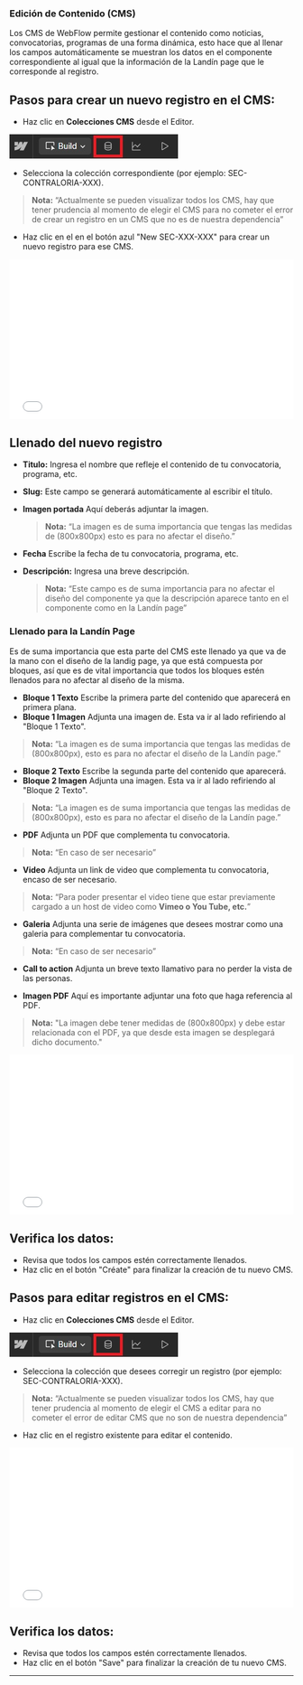 ### Edición de Contenido (CMS) ###

Los CMS de WebFlow permite gestionar el contenido como noticias, convocatorias, programas de una forma dinámica, esto hace que al llenar los campos automáticamente se muestran los datos en el componente correspondiente al igual que la información  de la Landín page que le corresponde al registro.

## Pasos para crear un nuevo registro en el CMS:

   * Haz clic en **Colecciones CMS** desde el Editor.

   ![](img/05.jpg)
       
   * Selecciona la colección correspondiente (por ejemplo: SEC-CONTRALORIA-XXX).
   
   > **Nota:** “Actualmente se pueden visualizar todos los CMS, hay que tener prudencia al momento de elegir el CMS para no cometer el error de crear un registro en un CMS que no es de nuestra dependencia”

   * Haz clic en el en el botón azul "New SEC-XXX-XXX" para crear un nuevo registro para ese CMS.
   
<div style="position: relative; width: 100%; padding-bottom: 56.25%; overflow: hidden;">
    <iframe 
        src="video/17.mp4" 
        frameborder="0" 
        allowfullscreen 
        style="position: absolute; top: 0; left: 0; width: 100%; height: 100%;">
      </iframe>
   </div>

## Llenado del nuevo registro

* **Titulo:** Ingresa el nombre que refleje el contenido de tu convocatoria, programa, etc.

* **Slug:** Este campo se generará automáticamente al escribir el título.
   
* **Imagen portada** Aquí deberás adjuntar la imagen. 
   >**Nota:** “La imagen es de suma importancia que tengas las medidas de (800x800px) esto es para no afectar el diseño.”
   
* **Fecha** Escribe la fecha de tu convocatoria, programa, etc.
   
   
* **Descripción:** Ingresa una breve descripción. 
   >**Nota:** “Este campo es de suma importancia para no afectar el diseño del componente ya que la descripción aparece tanto en el componente como en la Landín page”

### Llenado para la Landín Page
Es de suma importancia que esta parte del CMS este llenado ya que va de la mano con el diseño de la landig page, ya que está compuesta por bloques, así que es de vital importancia que todos los bloques estén llenados para no afectar al diseño de la misma.

* **Bloque 1 Texto** Escribe la primera parte del contenido que aparecerá en primera plana.
* **Bloque 1 Imagen** Adjunta una imagen de. Esta va ir al lado refiriendo al "Bloque 1 Texto".
>**Nota:** “La imagen es de suma importancia que tengas las medidas de (800x800px), esto es para no afectar el diseño de la Landín page.”

* **Bloque 2 Texto** Escribe la segunda parte del contenido que aparecerá.
* **Bloque 2 Imagen** Adjunta una imagen. Esta va ir al lado refiriendo al "Bloque 2 Texto".
>**Nota:** “La imagen es de suma importancia que tengas las medidas de (800x800px), esto es para no afectar el diseño de la Landín page.”

* **PDF** Adjunta un PDF que complementa tu convocatoria.
>**Nota:** “En caso de ser necesario”

* **Video** Adjunta un link de video que complementa tu convocatoria, encaso de ser necesario.
>**Nota:** “Para poder presentar el video tiene que estar previamente cargado a un host de video como **Vimeo o You Tube, etc.**”

* **Galeria** Adjunta una serie de imágenes que desees mostrar como una galeria para complementar tu convocatoria.
>**Nota:** “En caso de ser necesario”

* **Call to action** Adjunta un breve texto llamativo para no perder la vista de las personas.

* **Imagen PDF** Aquí es importante adjuntar una foto que haga referencia al PDF.
>**Nota:** "La imagen debe tener medidas de (800x800px) y debe estar relacionada con el PDF, ya que desde esta imagen se desplegará dicho documento."

<div style="position: relative; width: 100%; padding-bottom: 56.25%; overflow: hidden;">
    <iframe 
        src="video/18.mp4" 
        frameborder="0" 
        allowfullscreen 
        style="position: absolute; top: 0; left: 0; width: 100%; height: 100%;">
      </iframe>
   </div>

## Verifica los datos:
   - Revisa que todos los campos estén correctamente llenados.
   - Haz clic en el botón "Créate" para finalizar la creación de tu nuevo CMS.



## Pasos para editar registros en el CMS:

   * Haz clic en **Colecciones CMS** desde el Editor.

   ![](img/05.jpg) 
       
   * Selecciona la colección que desees corregir un registro (por ejemplo: SEC-CONTRALORIA-XXX).
   
   > **Nota:** “Actualmente se pueden visualizar todos los CMS, hay que tener prudencia al momento de elegir el CMS a editar para no cometer el error de editar CMS que no son de nuestra dependencia”

   * Haz clic en el registro existente para editar el contenido.

   <div style="position: relative; width: 100%; padding-bottom: 56.25%; overflow: hidden;">
    <iframe 
        src="video/19.mp4" 
        frameborder="0" 
        allowfullscreen 
        style="position: absolute; top: 0; left: 0; width: 100%; height: 100%;">
      </iframe>
   </div>

   ## Verifica los datos:
   - Revisa que todos los campos estén correctamente llenados.
   - Haz clic en el botón "Save" para finalizar la creación de tu nuevo CMS.
    

---